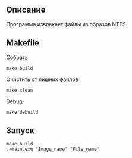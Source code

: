 ## Описание 
Программа извлекает файлы из образов NTFS

## Makefile 
Собрать 
```
make build 
```
Очистить от лишних файлов
```
make clean
```
Debug
```
make debuild
```
## Запуск
```
make build
./main.exe "Image_name" "File_name"
